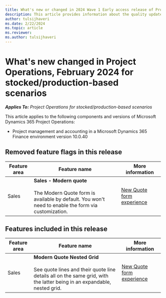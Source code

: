 ```yaml
---
title: What's new or changed in 2024 Wave 1 Early access release of Project Operations for stocked/production-based scenarios
description: This article provides information about the quality updates that are available in the 2024 Wave 1 Early access release of Microsoft Dynamics 365 Project Operations for stocked/production-based scenarios.
author: tulsijhaveri
ms.date: 2/22/2024
ms.topic: article
ms.reviewer: 
ms.author: tulsijhaveri
---
```


# What's new changed in Project Operations, February 2024 for stocked/production-based scenarios

_**Applies To:** Project Operations for stocked/production-based scenarios_

This article applies to the following components and versions of Microsoft Dynamics 365 Project Operations:

- Project management and accounting in a Microsoft Dynamics 365 Finance environment version 10.0.40

## Removed feature flags in this release

| **Feature area** | **Feature name** | **More information** |
| --- | --- | --- |
| Sales | **Sales - Modern quote**<br><br>The Modern Quote form is available by default. You won't need to enable the form via customization. | [New Quote form experience](../../sales/quotes-new-form.md) |

## Features included in this release

| **Feature area** | **Feature name** | **More information** |
| --- | --- | --- |
| Sales | **Modern Quote Nested Grid**<br><br>See quote lines and their quote line details all on the same grid, with the latter being in an expandable, nested grid. | [New Quote form experience](../../sales/quotes-new-form.md) |
